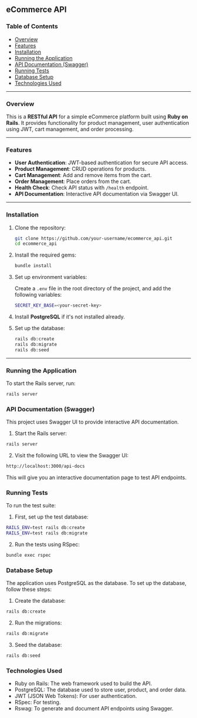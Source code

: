## eCommerce API

### Table of Contents

- [Overview](#overview)
- [Features](#features)
- [Installation](#installation)
- [Running the Application](#running-the-application)
- [API Documentation (Swagger)](#api-documentation-swagger)
- [Running Tests](#running-tests)
- [Database Setup](#database-setup)
- [Technologies Used](#technologies-used)

---

### Overview

This is a **RESTful API** for a simple eCommerce platform built using **Ruby on Rails**. It provides functionality for product management, user authentication using JWT, cart management, and order processing.

---

### Features

- **User Authentication**: JWT-based authentication for secure API access.
- **Product Management**: CRUD operations for products.
- **Cart Management**: Add and remove items from the cart.
- **Order Management**: Place orders from the cart.
- **Health Check**: Check API status with `/health` endpoint.
- **API Documentation**: Interactive API documentation via Swagger UI.

---

### Installation

1. Clone the repository:

    ```bash
    git clone https://github.com/your-username/ecommerce_api.git
    cd ecommerce_api
    ```

2. Install the required gems:

    ```bash
    bundle install
    ```

3. Set up environment variables:

    Create a `.env` file in the root directory of the project, and add the following variables:

    ```bash
    SECRET_KEY_BASE=<your-secret-key>
    ```

4. Install **PostgreSQL** if it's not installed already.

5. Set up the database:

    ```bash
    rails db:create
    rails db:migrate
    rails db:seed
    ```

---

### Running the Application

To start the Rails server, run:

```bash
rails server
```

### API Documentation (Swagger)
This project uses Swagger UI to provide interactive API documentation.

1. Start the Rails server:
```bash
rails server
```

2. Visit the following URL to view the Swagger UI:
```bash
http://localhost:3000/api-docs
```
This will give you an interactive documentation page to test API endpoints.

### Running Tests
To run the test suite:

1. First, set up the test database:
```bash
RAILS_ENV=test rails db:create
RAILS_ENV=test rails db:migrate
```

2. Run the tests using RSpec:
```bash
bundle exec rspec
```

### Database Setup
The application uses PostgreSQL as the database. To set up the database, follow these steps:

1. Create the database:
```bash
rails db:create
```

2. Run the migrations:
```bash
rails db:migrate
```

3. Seed the database:
```bash
rails db:seed
```

### Technologies Used
- Ruby on Rails: The web framework used to build the API.
- PostgreSQL: The database used to store user, product, and order data.
- JWT (JSON Web Tokens): For user authentication.
- RSpec: For testing.
- Rswag: To generate and document API endpoints using Swagger.